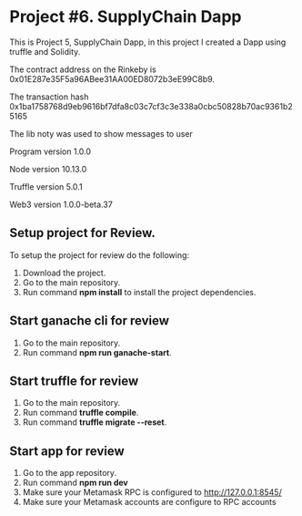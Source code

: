 # Project #6. SupplyChain Dapp

This is Project 5, SupplyChain Dapp, in this project I created a Dapp using truffle and Solidity.

The contract address on the Rinkeby is 0x01E287e35F5a96ABee31AA00ED8072b3eE99C8b9.

The transaction hash 0x1ba1758768d9eb9616bf7dfa8c03c7cf3c3e338a0cbc50828b70ac9361b25165

The lib noty was used to show messages to user

Program version 1.0.0

Node version 10.13.0

Truffle version 5.0.1

Web3 version 1.0.0-beta.37 

## Setup project for Review.

To setup the project for review do the following:
1. Download the project.
2. Go to the main repository.
2. Run command __npm install__ to install the project dependencies.

## Start ganache cli for review
1. Go to the main repository.
2. Run command __npm run ganache-start__.

## Start truffle for review
1. Go to the main repository.
1. Run command __truffle compile__.
2. Run command __truffle migrate --reset__.

## Start app for review
1. Go to the app repository.
2. Run command __npm run dev__
3. Make sure your Metamask RPC is configured to  http://127.0.0.1:8545/
4. Make sure your Metamask accounts are configure to RPC accounts

